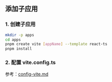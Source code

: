 
## 添加子应用

### 1. 创建子应用

```bash
mkdir -p apps
cd apps
pnpm create vite [appName] --template react-ts
pnpm install
```

### 2. 配置 vite.config.ts

参考：[config-vite.md](./config-vite.md)

